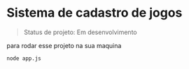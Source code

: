 # Sistema de cadastro de jogos

>Status de projeto: Em desenvolvimento

para rodar esse projeto na sua maquina

```
node app.js
```
